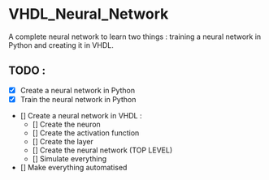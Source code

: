 # VHDL_Neural_Network
A complete neural network to learn two things : training a neural network in Python and creating it in VHDL.

## TODO :
- [x] Create a neural network in Python
- [x] Train the neural network in Python
- [] Create a neural network in VHDL :
    - [] Create the neuron
    - [] Create the activation function
    - [] Create the layer
    - [] Create the neural network (TOP LEVEL)
    - [] Simulate everything 
- [] Make everything automatised